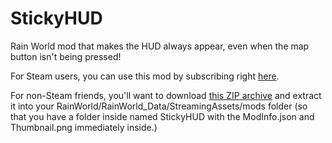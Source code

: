 # StickyHUD
Rain World mod that makes the HUD always appear, even when the map button isn't being pressed!

For Steam users, you can use this mod by subscribing right [here](https://steamcommunity.com/sharedfiles/filedetails/?id=2962468888).

For non-Steam friends, you'll want to download [this ZIP archive](https://github.com/Splittikin/StickyHUD/raw/master/StickyHUD.zip) and extract it into your RainWorld/RainWorld_Data/StreamingAssets/mods folder (so that you have a folder inside named StickyHUD with the ModInfo.json and Thumbnail.png immediately inside.)
